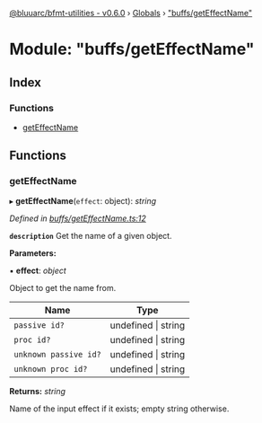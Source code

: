 [@bluuarc/bfmt-utilities - v0.6.0](../README.md) › [Globals](../globals.md) › ["buffs/getEffectName"](_buffs_geteffectname_.md)

# Module: "buffs/getEffectName"

## Index

### Functions

* [getEffectName](_buffs_geteffectname_.md#geteffectname)

## Functions

###  getEffectName

▸ **getEffectName**(`effect`: object): *string*

*Defined in [buffs/getEffectName.ts:12](https://github.com/BluuArc/bfmt-utilities/blob/master/src/buffs/getEffectName.ts#L12)*

**`description`** Get the name of a given object.

**Parameters:**

▪ **effect**: *object*

Object to get the name from.

Name | Type |
------ | ------ |
`passive id?` | undefined &#124; string |
`proc id?` | undefined &#124; string |
`unknown passive id?` | undefined &#124; string |
`unknown proc id?` | undefined &#124; string |

**Returns:** *string*

Name of the input effect if it exists; empty string otherwise.
